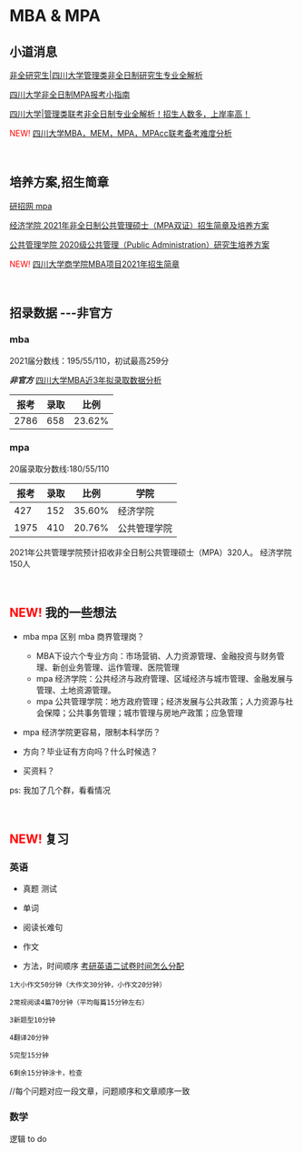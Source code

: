 

# MBA & MPA


## 小道消息


[非全研究生|四川大学管理类非全日制研究生专业全解析](https://zhuanlan.zhihu.com/p/124234771)



[四川大学非全日制MPA报考小指南](https://zhuanlan.zhihu.com/p/87722484)



[四川大学|管理类联考非全日制专业全解析！招生人数多，上岸率高！](https://zhuanlan.zhihu.com/p/391305973)


<font color=red>NEW! </font> [四川大学MBA，MEM，MPA，MPAcc联考备考难度分析](https://zhuanlan.zhihu.com/p/105677607)



&nbsp;
&nbsp;


## 培养方案,招生简章

[研招网 mpa](https://yz.chsi.com.cn/zsml/querySchAction.do?ssdm=51&dwmc=%E5%9B%9B%E5%B7%9D%E5%A4%A7%E5%AD%A6&mldm=&mlmc=&yjxkdm=1252&xxfs=2&zymc=)



[经济学院 2021年非全日制公共管理硕士（MPA双证）招生简章及培养方案](https://sesu.scu.edu.cn/info/1230/7625.htm)



[公共管理学院 2020级公共管理（Public Administration）研究生培养方案](https://ggglxy.scu.edu.cn/info/1102/2869.htm)


<font color=red>NEW! </font> [四川大学商学院MBA项目2021年招生简章](http://mba.scu.edu.cn/article/detail/id/7263.html)









&nbsp;
&nbsp;


## 招录数据     ---非官方

### mba

2021届分数线：195/55/110，初试最高259分

***非官方*** [四川大学MBA近3年拟录取数据分析](https://zhuanlan.zhihu.com/p/108450139)

| 报考         | 录取        | 比例  |
| ----------- | ----------- | ----------- |
| 2786        | 658         |  23.62%|





### mpa

20届录取分数线:180/55/110

| 报考         | 录取        | 比例         |   学院|
| ----------- | ----------- | ----------- | ----------- |  
| 427         | 152         |  35.60%|  经济学院|
| 1975        | 410        |  20.76% |  公共管理学院|


2021年公共管理学院预计招收非全日制公共管理硕士（MPA）320人。
      经济学院                               150人












&nbsp;
&nbsp;
## <font color=red>NEW! </font> 我的一些想法

- mba mpa 区别  mba 商界管理岗？
    - MBA下设六个专业方向：市场营销、人力资源管理、金融投资与财务管理、新创业务管理、运作管理、医院管理
    - mpa 经济学院：公共经济与政府管理、区域经济与城市管理、金融发展与管理、土地资源管理。
    - mpa 公共管理学院：地方政府管理；经济发展与公共政策；人力资源与社会保障；公共事务管理；城市管理与房地产政策；应急管理

- mpa 经济学院更容易，限制本科学历？


- 方向？毕业证有方向吗？什么时候选？


- 买资料？

ps: 我加了几个群，看看情况






&nbsp;
&nbsp;
## <font color=red>NEW! </font> 复习

### 英语
- 真题 测试

- 单词

- 阅读长难句

- 作文

- 方法，时间顺序 [考研英语二试卷时间怎么分配](https://www.zhihu.com/question/51006347/answer/1162516361)
```
1大小作文50分钟（大作文30分钟，小作文20分钟）

2常规阅读4篇70分钟（平均每篇15分钟左右）

3新题型10分钟

4翻译20分钟

5完型15分钟

6剩余15分钟涂卡，检查
```


//每个问题对应一段文章，问题顺序和文章顺序一致


### 数学
逻辑
to do 
